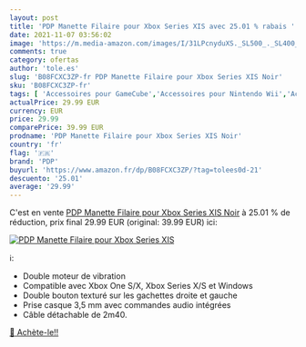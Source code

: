 ```yaml
---
layout: post
title: 'PDP Manette Filaire pour Xbox Series XIS avec 25.01 % rabais '
date: 2021-11-07 03:56:02
image: 'https://m.media-amazon.com/images/I/31LPcnyduXS._SL500_._SL400_.jpg'
comments: true
category: ofertas
author: 'tole.es'
slug: 'B08FCXC3ZP-fr PDP Manette Filaire pour Xbox Series XIS Noir'
sku: 'B08FCXC3ZP-fr'
tags: [ 'Accessoires pour GameCube','Accessoires pour Nintendo Wii','Accessoires pour Xbox One','Accessoires pour Xbox Series X et S','Anciens systèmes','Anciens systèmes Nintendo','GameCube: Jeux, consoles et accessoires','Jeux vidéo','Manettes pour Nintendo Wii','Manettes pour Xbox One','Manettes pour Xbox Series X et S','Nintendo Wii:  Consoles, jeux et accessoires','Xbox One:  Consoles, jeux et accessoires','Xbox Series X et S : Consoles, jeux et accessoires','pdp', ]
actualPrice: 29.99 EUR
currency: EUR
price: 29.99
comparePrice: 39.99 EUR
prodname: 'PDP Manette Filaire pour Xbox Series XIS Noir'
country: 'fr'
flag: '🇫🇷'
brand: 'PDP'
buyurl: 'https://www.amazon.fr/dp/B08FCXC3ZP/?tag=tolees0d-21'
descuento: '25.01'
average: '29.99'
---
```


C'est en vente [PDP Manette Filaire pour Xbox Series XIS Noir](https://www.amazon.fr/dp/B08FCXC3ZP/?tag=tolees0d-21)  à  25.01 % de réduction, prix final  29.99 EUR (original: 39.99 EUR) ici:

[![PDP Manette Filaire pour Xbox Series XIS](https://m.media-amazon.com/images/I/31LPcnyduXS._SL500_._SL400_.jpg)](https://www.amazon.fr/dp/B08FCXC3ZP/?tag=tolees0d-21)

ℹ️:

- Double moteur de vibration
- Compatible avec Xbox One S/X, Xbox Series X/S et Windows
- Double bouton texturé sur les gachettes droite et gauche
- Prise casque 3,5 mm avec commandes audio intégrées
- Câble détachable de 2m40.

[🛒 Achète-le!!](https://www.amazon.fr/dp/B08FCXC3ZP/?tag=tolees0d-21)
